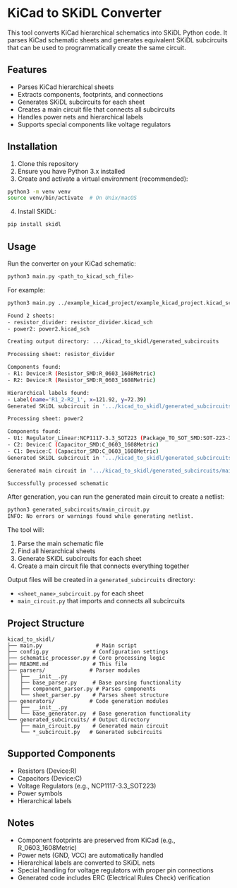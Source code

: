 # KiCad to SKiDL Converter

This tool converts KiCad hierarchical schematics into SKiDL Python code. It parses KiCad schematic sheets and generates equivalent SKiDL subcircuits that can be used to programmatically create the same circuit.

## Features

- Parses KiCad hierarchical sheets
- Extracts components, footprints, and connections
- Generates SKiDL subcircuits for each sheet
- Creates a main circuit file that connects all subcircuits
- Handles power nets and hierarchical labels
- Supports special components like voltage regulators

## Installation

1. Clone this repository
2. Ensure you have Python 3.x installed
3. Create and activate a virtual environment (recommended):
```bash
python3 -m venv venv
source venv/bin/activate  # On Unix/macOS
```
4. Install SKiDL:
```bash
pip install skidl
```

## Usage

Run the converter on your KiCad schematic:

```bash
python3 main.py <path_to_kicad_sch_file>
```

For example:
```bash
python3 main.py ../example_kicad_project/example_kicad_project.kicad_sch

Found 2 sheets:
- resistor_divider: resistor_divider.kicad_sch
- power2: power2.kicad_sch

Creating output directory: .../kicad_to_skidl/generated_subcircuits

Processing sheet: resistor_divider

Components found:
- R1: Device:R (Resistor_SMD:R_0603_1608Metric)
- R2: Device:R (Resistor_SMD:R_0603_1608Metric)

Hierarchical labels found:
- Label(name='R1_2-R2_1', x=121.92, y=72.39)
Generated SKiDL subcircuit in '.../kicad_to_skidl/generated_subcircuits/resistor_divider_subcircuit.py'

Processing sheet: power2

Components found:
- U1: Regulator_Linear:NCP1117-3.3_SOT223 (Package_TO_SOT_SMD:SOT-223-3_TabPin2)
- C2: Device:C (Capacitor_SMD:C_0603_1608Metric)
- C1: Device:C (Capacitor_SMD:C_0603_1608Metric)
Generated SKiDL subcircuit in '.../kicad_to_skidl/generated_subcircuits/power2_subcircuit.py'

Generated main circuit in '.../kicad_to_skidl/generated_subcircuits/main_circuit.py'

Successfully processed schematic
```

After generation, you can run the generated main circuit to create a netlist:

```bash
python3 generated_subcircuits/main_circuit.py
INFO: No errors or warnings found while generating netlist.
```

The tool will:
1. Parse the main schematic file
2. Find all hierarchical sheets
3. Generate SKiDL subcircuits for each sheet
4. Create a main circuit file that connects everything together

Output files will be created in a `generated_subcircuits` directory:
- `<sheet_name>_subcircuit.py` for each sheet
- `main_circuit.py` that imports and connects all subcircuits

## Project Structure

```
kicad_to_skidl/
├── main.py                 # Main script
├── config.py              # Configuration settings
├── schematic_processor.py # Core processing logic
├── README.md              # This file
├── parsers/              # Parser modules
│   ├── __init__.py
│   ├── base_parser.py     # Base parsing functionality
│   ├── component_parser.py # Parses components
│   └── sheet_parser.py    # Parses sheet structure
├── generators/           # Code generation modules
│   ├── __init__.py
│   └── base_generator.py  # Base generation functionality
└── generated_subcircuits/ # Output directory
    ├── main_circuit.py    # Generated main circuit
    └── *_subcircuit.py   # Generated subcircuits
```

## Supported Components

- Resistors (Device:R)
- Capacitors (Device:C)
- Voltage Regulators (e.g., NCP1117-3.3_SOT223)
- Power symbols
- Hierarchical labels

## Notes

- Component footprints are preserved from KiCad (e.g., R_0603_1608Metric)
- Power nets (GND, VCC) are automatically handled
- Hierarchical labels are converted to SKiDL nets
- Special handling for voltage regulators with proper pin connections
- Generated code includes ERC (Electrical Rules Check) verification
